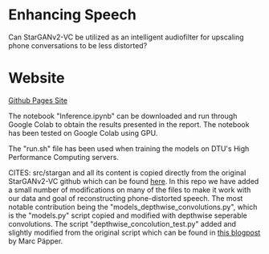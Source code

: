# Enhancing Speech

Can StarGANv2-VC be utilized as an intelligent audiofilter for upscaling phone conversations to be less distorted?

# Website

<a href="https://jonpodtu.github.io/EnhancingSpeech_02456/">Github Pages Site</a>

The notebook "Inference.ipynb" can be downloaded and run through Google Colab to obtain the results presented in the report. The notebook has been tested on Google Colab using GPU.

The "run.sh" file has been used when training the models on DTU's High Performance Computing servers.

CITES: src/stargan and all its content is copied directly from the original StarGANv2-VC github which can be found <a href="https://github.com/yl4579/StarGANv2-VC">here</a>. In this repo we have added a small number of modifications on many of the files to make it work with our data and goal of reconstructing phone-distorted speech. The most notable contribution being the "models_depthwise_convolutions.py", which is the "models.py" script copied and modified with depthwise seperable convolutions. The script "depthwise_concolution_test.py" added and slightly modified from the original script which can be found in <a href="https://www.paepper.com/blog/posts/depthwise-separable-convolutions-in-pytorch/">this blogpost</a> by Marc Päpper.
